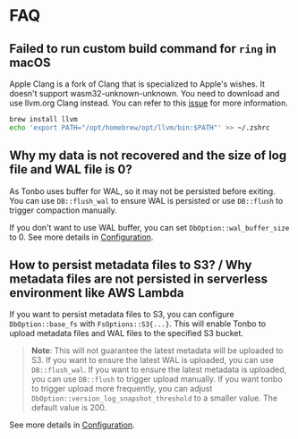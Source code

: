 # FAQ

## Failed to run custom build command for `ring` in macOS
Apple Clang is a fork of Clang that is specialized to Apple's wishes. It doesn't support wasm32-unknown-unknown. You need to download and use llvm.org Clang instead. You can refer to this [issue](https://github.com/briansmith/ring/issues/1824) for more information.

```bash
brew install llvm
echo 'export PATH="/opt/homebrew/opt/llvm/bin:$PATH"' >> ~/.zshrc
```

## Why my data is not recovered and the size of log file and WAL file is 0?

As Tonbo uses buffer for WAL, so it may not be persisted before exiting. You can use `DB::flush_wal` to ensure WAL is persisted or use `DB::flush` to trigger compaction manually.

If you don't want to use WAL buffer, you can set `DbOption::wal_buffer_size` to 0. See more details in [Configuration](./conf.md#wal-configuration).

## How to persist metadata files to S3? / Why metadata files are not persisted in serverless environment like AWS Lambda

If you want to persist metadata files to S3, you can configure `DbOption::base_fs` with `FsOptions::S3{...}`. This will enable Tonbo to upload metadata files and WAL files to the specified S3 bucket.

> **Note**: This will not guarantee the latest metadata will be uploaded to S3. If you want to ensure the latest WAL is uploaded, you can use `DB::flush_wal`. If you want to ensure the latest metadata is uploaded, you can use `DB::flush` to trigger upload manually. If you want tonbo to trigger upload more frequently, you can adjust `DbOption::version_log_snapshot_threshold` to a smaller value. The default value is 200.

See more details in [Configuration](./conf.md#manifest-configuration).
